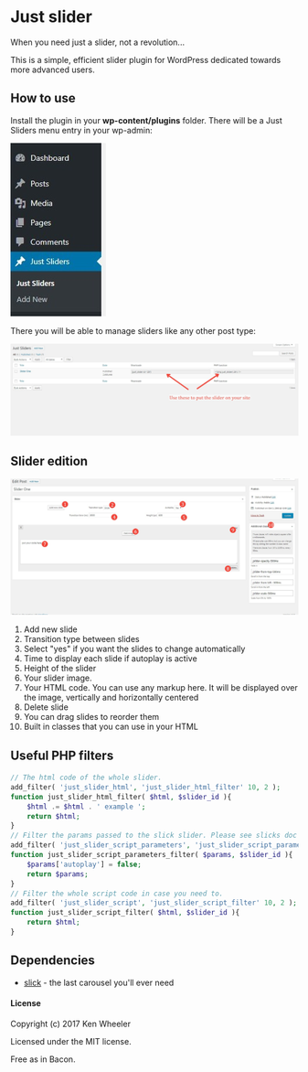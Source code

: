 # Just slider
When you need just a slider, not a revolution...

This is a simple, efficient slider plugin for WordPress dedicated towards more advanced users.

## How to use
Install the plugin in your **wp-content/plugins** folder. There will be a Just Sliders menu entry in your wp-admin:

![Doc image](img/doc1.jpg?raw=true)

There you will be able to manage sliders like any other post type:

![Doc image](img/doc2.jpg?raw=true)

## Slider edition

![Doc image](img/doc3.jpg?raw=true)

1. Add new slide
2. Transition type between slides
3. Select "yes" if you want the slides to change automatically
4. Time to display each slide if autoplay is active
5. Height of the slider
6. Your slider image.
7. Your HTML code. You can use any markup here. It will be displayed over the image, vertically and horizontally centered
8. Delete slide
9. You can drag slides to reorder them
10. Built in classes that you can use in your HTML

## Useful PHP filters
```php
// The html code of the whole slider.
add_filter( 'just_slider_html', 'just_slider_html_filter' 10, 2 );
function just_slider_html_filter( $html, $slider_id ){
    $html .= $html . ' example ';
    return $html;
}
// Filter the params passed to the slick slider. Please see slicks doc to check the full parameter list.
add_filter( 'just_slider_script_parameters', 'just_slider_script_parameters_filter' 10, 2 );
function just_slider_script_parameters_filter( $params, $slider_id ){
    $params['autoplay'] = false;
    return $params;
}
// Filter the whole script code in case you need to.
add_filter( 'just_slider_script', 'just_slider_script_filter' 10, 2 );
function just_slider_script_filter( $html, $slider_id ){
    return $html;
}
```

## Dependencies
* [slick](https://github.com/kenwheeler/slick/) - the last carousel you'll ever need

#### License

Copyright (c) 2017 Ken Wheeler

Licensed under the MIT license.

Free as in Bacon.
